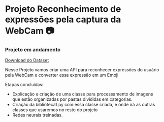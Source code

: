 # Projeto Reconhecimento de expressões pela captura da WebCam :camera:

### Projeto em andamento

[Download do Dataset](https://www.kaggle.com/msambare/fer2013)

Nesse Projeto vamos criar uma API para reconhecer expressões do usuário pela WebCam e converter essa expressão em um Emoji

Etapas concluídas:

- Explicação e criação de uma classe para processamento de imagens que estão organizadas por pastas divididas em categorias.
- Criação da biblioteca1.py com essa classe criada, e onde irá as outras classes que usaremos no resto do projeto
- Redes neurais treinadas.
